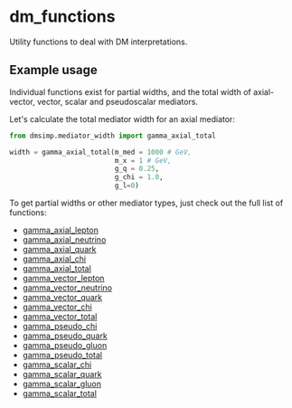 # dm_functions
Utility functions to deal with DM interpretations.

## Example usage
Individual functions exist for partial widths, and the total width of axial-vector, vector, scalar and pseudoscalar mediators.

Let's calculate the total mediator width for an axial mediator:

```python
from dmsimp.mediator_width import gamma_axial_total

width = gamma_axial_total(m_med = 1000 # GeV,
                          m_x = 1 # GeV,
                          g_q = 0.25,
                          g_chi = 1.0,
                          g_l=0)
```

To get partial widths or other mediator types, just check out the full list of functions:
* [gamma_axial_lepton](https://github.com/AndreasAlbert/dm_functions/blob/master/dmsimp/mediator_width.py#L44)
* [gamma_axial_neutrino](https://github.com/AndreasAlbert/dm_functions/blob/master/dmsimp/mediator_width.py#L60)
* [gamma_axial_quark](https://github.com/AndreasAlbert/dm_functions/blob/master/dmsimp/mediator_width.py#L71)
* [gamma_axial_chi](https://github.com/AndreasAlbert/dm_functions/blob/master/dmsimp/mediator_width.py#L87)
* [gamma_axial_total](https://github.com/AndreasAlbert/dm_functions/blob/master/dmsimp/mediator_width.py#L104)
* [gamma_vector_lepton](https://github.com/AndreasAlbert/dm_functions/blob/master/dmsimp/mediator_width.py#L127)
* [gamma_vector_neutrino](https://github.com/AndreasAlbert/dm_functions/blob/master/dmsimp/mediator_width.py#L143)
* [gamma_vector_quark](https://github.com/AndreasAlbert/dm_functions/blob/master/dmsimp/mediator_width.py#L154)
* [gamma_vector_chi](https://github.com/AndreasAlbert/dm_functions/blob/master/dmsimp/mediator_width.py#L170)
* [gamma_vector_total](https://github.com/AndreasAlbert/dm_functions/blob/master/dmsimp/mediator_width.py#L187)
* [gamma_pseudo_chi](https://github.com/AndreasAlbert/dm_functions/blob/master/dmsimp/mediator_width.py#L209)
* [gamma_pseudo_quark](https://github.com/AndreasAlbert/dm_functions/blob/master/dmsimp/mediator_width.py#L225)
* [gamma_pseudo_gluon](https://github.com/AndreasAlbert/dm_functions/blob/master/dmsimp/mediator_width.py#L242)
* [gamma_pseudo_total](https://github.com/AndreasAlbert/dm_functions/blob/master/dmsimp/mediator_width.py#L257)
* [gamma_scalar_chi](https://github.com/AndreasAlbert/dm_functions/blob/master/dmsimp/mediator_width.py#L276)
* [gamma_scalar_quark](https://github.com/AndreasAlbert/dm_functions/blob/master/dmsimp/mediator_width.py#L292)
* [gamma_scalar_gluon](https://github.com/AndreasAlbert/dm_functions/blob/master/dmsimp/mediator_width.py#L309)
* [gamma_scalar_total](https://github.com/AndreasAlbert/dm_functions/blob/master/dmsimp/mediator_width.py#L324)


                      
